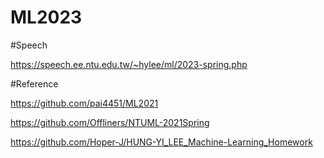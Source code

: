 # ML2023
#Speech 

https://speech.ee.ntu.edu.tw/~hylee/ml/2023-spring.php

#Reference

https://github.com/pai4451/ML2021

https://github.com/Offliners/NTUML-2021Spring

https://github.com/Hoper-J/HUNG-YI_LEE_Machine-Learning_Homework
